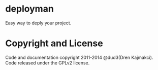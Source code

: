 deployman
=========
Easy way to deply your project.

Copyright and License
=====================
Code and documentation copyright 2011-2014 @dud3(Dren Kajmakci). Code released under the GPLv2 license. 
